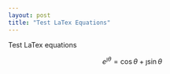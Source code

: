 ```yaml
---
layout: post
title: "Test LaTex Equations"
---
```


Test LaTex equations

$$
e^{\jmath\theta}=\cos\theta+\jmath\sin\theta
$$
